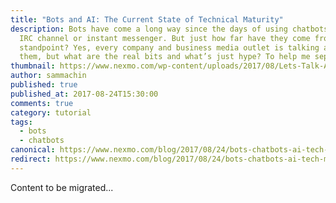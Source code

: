 ```yaml
---
title: "Bots and AI: The Current State of Technical Maturity"
description: Bots have come a long way since the days of using chatbots in your
  IRC channel or instant messenger. But just how far have they come from a tech
  standpoint? Yes, every company and business media outlet is talking about
  them, but what are the real bits and what’s just hype? To help me separate […]
thumbnail: https://www.nexmo.com/wp-content/uploads/2017/08/Lets-Talk-About-Bots-Clip1_800x300.jpg
author: sammachin
published: true
published_at: 2017-08-24T15:30:00
comments: true
category: tutorial
tags:
  - bots
  - chatbots
canonical: https://www.nexmo.com/blog/2017/08/24/bots-chatbots-ai-tech-maturity-dr
redirect: https://www.nexmo.com/blog/2017/08/24/bots-chatbots-ai-tech-maturity-dr
---
```

Content to be migrated...
